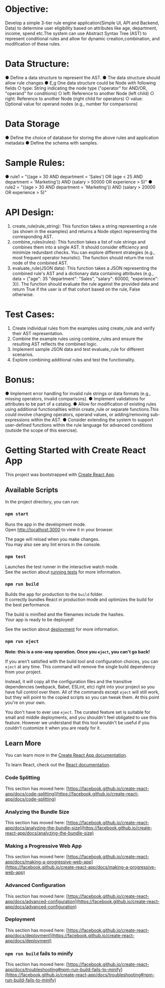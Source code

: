 
# Objective:
Develop a simple 3-tier rule engine application(Simple UI, API and Backend, Data) to determine user eligibility based on attributes like age, department, income, spend etc.The system can use Abstract Syntax Tree (AST) to represent conditional rules and allow for dynamic creation,combination, and modification of these rules.


# Data Structure:
● Define a data structure to represent the AST.
● The data structure should allow rule changes
● E,g One data structure could be Node with following fields
    ○ type: String indicating the node type ("operator" for AND/OR, "operand" for conditions)
    ○ left: Reference to another Node (left child)
    ○ right: Reference to another Node (right child for operators)
    ○ value: Optional value for operand nodes (e.g., number for comparisons)


# Data Storage
● Define the choice of database for storing the above rules and application metadata
● Define the schema with samples.


# Sample Rules:
● rule1 = "((age > 30 AND department = 'Sales') OR (age < 25 AND department = 'Marketing')) AND (salary > 50000 OR experience > 5)"
● rule2 = "((age > 30 AND department = 'Marketing')) AND (salary > 20000 OR experience > 5)"


# API Design:
1. create_rule(rule_string): This function takes a string representing a rule (as
shown in the examples) and returns a Node object representing the corresponding AST.
2. combine_rules(rules): This function takes a list of rule strings and combines them
into a single AST. It should consider efficiency and minimize redundant checks. You can explore different strategies (e.g., most frequent operator heuristic). The function should return the root node of the combined AST.
3. evaluate_rule(JSON data): This function takes a JSON representing the combined rule's AST and a dictionary data containing attributes (e.g., data = {"age": 35 "department": "Sales", "salary": 60000, "experience": 3}). The function should evaluate the rule against the provided data and return True if the user is of that cohort based on the rule, False otherwise.


# Test Cases:
1. Create individual rules from the examples using create_rule and verify their AST
representation.
2. Combine the example rules using combine_rules and ensure the resulting AST
reflects the combined logic.
3. Implement sample JSON data and test evaluate_rule for different scenarios.
4. Explore combining additional rules and test the functionality.


# Bonus:
● Implement error handling for invalid rule strings or data formats (e.g., missing operators, invalid comparisons).
● Implement validations for attributes to be part of a catalog.
● Allow for modification of existing rules using additional functionalities within create_rule or separate functions.This could involve changing operators, operand values, or adding/removing sub-expressions within the AST.
● Consider extending the system to support user-defined functions within the rule language for advanced conditions (outside the scope of this exercise).


<!-- To the Application -->


# Getting Started with Create React App

This project was bootstrapped with [Create React App](https://github.com/facebook/create-react-app).

## Available Scripts

In the project directory, you can run:

### `npm start`

Runs the app in the development mode.\
Open [http://localhost:3000](http://localhost:3000) to view it in your browser.

The page will reload when you make changes.\
You may also see any lint errors in the console.

### `npm test`

Launches the test runner in the interactive watch mode.\
See the section about [running tests](https://facebook.github.io/create-react-app/docs/running-tests) for more information.

### `npm run build`

Builds the app for production to the `build` folder.\
It correctly bundles React in production mode and optimizes the build for the best performance.

The build is minified and the filenames include the hashes.\
Your app is ready to be deployed!

See the section about [deployment](https://facebook.github.io/create-react-app/docs/deployment) for more information.

### `npm run eject`

**Note: this is a one-way operation. Once you `eject`, you can't go back!**

If you aren't satisfied with the build tool and configuration choices, you can `eject` at any time. This command will remove the single build dependency from your project.

Instead, it will copy all the configuration files and the transitive dependencies (webpack, Babel, ESLint, etc) right into your project so you have full control over them. All of the commands except `eject` will still work, but they will point to the copied scripts so you can tweak them. At this point you're on your own.

You don't have to ever use `eject`. The curated feature set is suitable for small and middle deployments, and you shouldn't feel obligated to use this feature. However we understand that this tool wouldn't be useful if you couldn't customize it when you are ready for it.

## Learn More

You can learn more in the [Create React App documentation](https://facebook.github.io/create-react-app/docs/getting-started).

To learn React, check out the [React documentation](https://reactjs.org/).

### Code Splitting

This section has moved here: [https://facebook.github.io/create-react-app/docs/code-splitting](https://facebook.github.io/create-react-app/docs/code-splitting)

### Analyzing the Bundle Size

This section has moved here: [https://facebook.github.io/create-react-app/docs/analyzing-the-bundle-size](https://facebook.github.io/create-react-app/docs/analyzing-the-bundle-size)

### Making a Progressive Web App

This section has moved here: [https://facebook.github.io/create-react-app/docs/making-a-progressive-web-app](https://facebook.github.io/create-react-app/docs/making-a-progressive-web-app)

### Advanced Configuration

This section has moved here: [https://facebook.github.io/create-react-app/docs/advanced-configuration](https://facebook.github.io/create-react-app/docs/advanced-configuration)

### Deployment

This section has moved here: [https://facebook.github.io/create-react-app/docs/deployment](https://facebook.github.io/create-react-app/docs/deployment)

### `npm run build` fails to minify

This section has moved here: [https://facebook.github.io/create-react-app/docs/troubleshooting#npm-run-build-fails-to-minify](https://facebook.github.io/create-react-app/docs/troubleshooting#npm-run-build-fails-to-minify)
